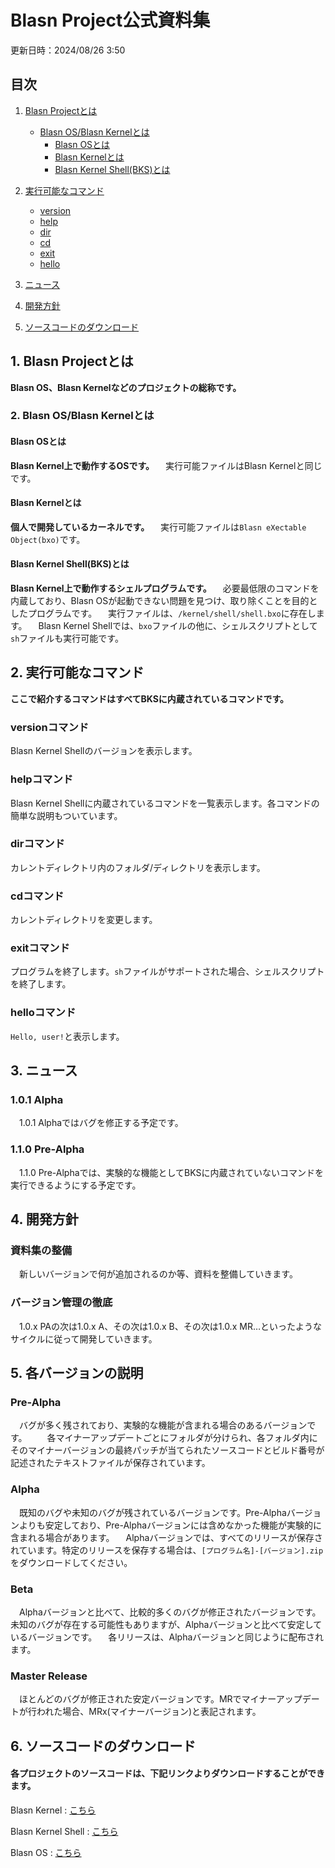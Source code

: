# Blasn Project公式資料集

更新日時：2024/08/26  3:50

## 目次
1. [Blasn Projectとは](#blasn-projectとは)
   - [Blasn OS/Blasn Kernelとは](#blasn-osblasn-kernelとは)
     - [Blasn OSとは](#blasn-osとは)
     - [Blasn Kernelとは](#blasn-kernelとは)
     - [Blasn Kernel Shell(BKS)とは](#blasn-kernel-shellbksとは)

2. [実行可能なコマンド](#実行可能なコマンド)
    - [version](#versionコマンド)
    - [help](#helpコマンド)
    - [dir](#dirコマンド)
    - [cd](#cdコマンド)
    - [exit](#exitコマンド)
    - [hello](#helloコマンド)

3. [ニュース](#ニュース) 

4. [開発方針](#開発方針)

5. [ソースコードのダウンロード](#ソースコードのダウンロード)

## 1. Blasn Projectとは
**Blasn OS、Blasn Kernelなどのプロジェクトの総称です。**

### 2. Blasn OS/Blasn Kernelとは
#### Blasn OSとは
**Blasn Kernel上で動作するOSです。**
　実行可能ファイルはBlasn Kernelと同じです。

#### Blasn Kernelとは
**個人で開発しているカーネルです。**
　実行可能ファイルは`Blasn eXectable Object(bxo)`です。

####  Blasn Kernel Shell(BKS)とは
**Blasn Kernel上で動作するシェルプログラムです。**
　必要最低限のコマンドを内蔵しており、Blasn OSが起動できない問題を見つけ、取り除くことを目的としたプログラムです。
　実行ファイルは、`/kernel/shell/shell.bxo`に存在します。
　Blasn Kernel Shellでは、`bxo`ファイルの他に、シェルスクリプトとして`sh`ファイルも実行可能です。

## 2. 実行可能なコマンド
**ここで紹介するコマンドはすべてBKSに内蔵されているコマンドです。**

### versionコマンド
Blasn Kernel Shellのバージョンを表示します。

### helpコマンド
Blasn Kernel Shellに内蔵されているコマンドを一覧表示します。各コマンドの簡単な説明もついています。

### dirコマンド
カレントディレクトリ内のフォルダ/ディレクトリを表示します。

### cdコマンド
カレントディレクトリを変更します。

### exitコマンド
プログラムを終了します。`sh`ファイルがサポートされた場合、シェルスクリプトを終了します。

### helloコマンド
`Hello, user!`と表示します。

## 3. ニュース
### 1.0.1 Alpha
　1.0.1 Alphaではバグを修正する予定です。

### 1.1.0 Pre-Alpha
　1.1.0 Pre-Alphaでは、実験的な機能としてBKSに内蔵されていないコマンドを実行できるようにする予定です。

## 4. 開発方針
### 資料集の整備
　新しいバージョンで何が追加されるのか等、資料を整備していきます。

### バージョン管理の徹底
　1.0.x PAの次は1.0.x A、その次は1.0.x B、その次は1.0.x MR…といったようなサイクルに従って開発していきます。

## 5. 各バージョンの説明

### Pre-Alpha
　バグが多く残されており、実験的な機能が含まれる場合のあるバージョンです。
　　各マイナーアップデートごとにフォルダが分けられ、各フォルダ内にそのマイナーバージョンの最終パッチが当てられたソースコードとビルド番号が記述されたテキストファイルが保存されています。

### Alpha
　既知のバグや未知のバグが残されているバージョンです。Pre-Alphaバージョンよりも安定しており、Pre-Alphaバージョンには含めなかった機能が実験的に含まれる場合があります。
　Alphaバージョンでは、すべてのリリースが保存されています。特定のリリースを保存する場合は、`[プログラム名]-[バージョン].zip`をダウンロードしてください。

### Beta
　Alphaバージョンと比べて、比較的多くのバグが修正されたバージョンです。未知のバグが存在する可能性もありますが、Alphaバージョンと比べて安定しているバージョンです。
　各リリースは、Alphaバージョンと同じように配布されます。

### Master Release
　ほとんどのバグが修正された安定バージョンです。MRでマイナーアップデートが行われた場合、MRx(マイナーバージョン)と表記されます。
　
## 6. ソースコードのダウンロード

#### 各プロジェクトのソースコードは、下記リンクよりダウンロードすることができます。

Blasn Kernel :
[こちら](https://github.com/aRefOOT2/BlasnProject/tree/kernel)


Blasn Kernel Shell :
[こちら](https://github.com/aRefOOT2/BlasnProject/tree/kernel/shell)


Blasn OS :
[こちら](https://github.com/aRefOOT2/BlasnProject/tree/os)
